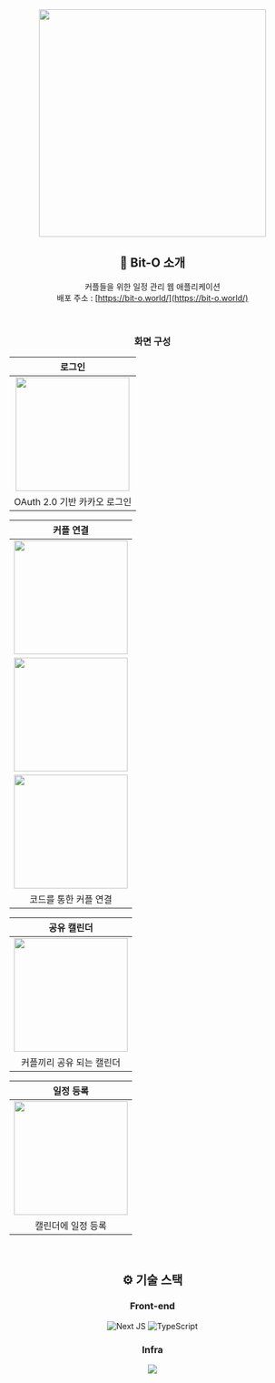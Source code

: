 <div align="center">

<!-- logo -->
<img src="https://user-images.githubusercontent.com/80824750/208554558-490845c9-959a-4823-9003-350ec4d221bf.png" width="400"/>


## 📝 Bit-O 소개
커플들을 위한 일정 관리 웹 애플리케이션
<br />
배포 주소 : [https://bit-o.world/](https://bit-o.world/)

<br />

### 화면 구성
|로그인|
|:---:|
|<img src="https://github.com/user-attachments/assets/740d8d89-1d77-4aa6-9c70-dcd6a9f4b2ac" width="200"/>|
|OAuth 2.0 기반 카카오 로그인|


|커플 연결|
|:---:|
|<img src="https://github.com/user-attachments/assets/9dc55214-1e13-4b27-9e05-b1c477e968c5" width="200"/>|
|<img src="https://github.com/user-attachments/assets/23f6b870-4b79-4d1f-9794-039d1b09257a" width="200"/>|
|<img src="https://github.com/user-attachments/assets/6b66aa59-4545-4a95-8de5-301bdc923825" width="200"/>|
|코드를 통한 커플 연결|


|공유 캘린더|
|:---:|
|<img src="https://github.com/user-attachments/assets/8b789ef2-9838-4463-adb1-75ff64577a10" width="200"/>|
|커플끼리 공유 되는 캘린더|

|일정 등록|
|:---:|
|<img src="https://github.com/user-attachments/assets/b4e16c1c-0f81-4a10-88c7-086f6f06df9e" width="200"/>|
|캘린더에 일정 등록|

<br />

## ⚙ 기술 스택
### Front-end
![Next JS](https://img.shields.io/badge/Next-black?style=for-the-badge&logo=next.js&logoColor=white)
![TypeScript](https://img.shields.io/badge/typescript-%23007ACC.svg?style=for-the-badge&logo=typescript&logoColor=white)

### Infra
<img src="https://img.shields.io/badge/Amazon%20EC2-FF9900?style=for-the-badge&logo=Amazon%20EC2&logoColor=white">

<br />

